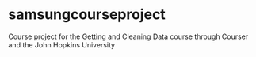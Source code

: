 samsungcourseproject
====================

Course project for the Getting and Cleaning Data course through Courser and the John Hopkins University

